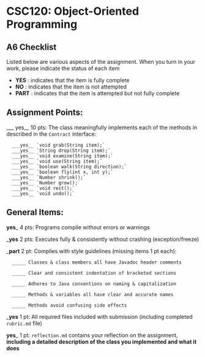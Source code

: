 # CSC120: Object-Oriented Programming
## A6 Checklist

Listed below are various aspects of the assignment.  When you turn in your work, please indicate the status of each item

- **YES** : indicates that the item is fully complete
- **NO** : indicates that the item is not attempted
- **PART** : indicates that the item is attempted but not fully complete


## Assignment Points:

___   yes__ 10 pts: The class meaningfully implements each of the methods in described in the `Contract` interface:

      ___yes__ `void grab(String item);`
      ___yes__ `String drop(String item);`
      ___yes__ `void examine(String item);`
      ___yes__ `void use(String item);`
      ___yes__ `boolean walk(String direction);`
      ___yes__ `boolean fly(int x, int y);`
      ___yes__ `Number shrink();`
      ___yes__ `Number grow();`
      ___yes__ `void rest();`
      ___yes__ `void undo();`


## General Items:

__yes___ 4 pts: Programs compile without errors or warnings

___yes__ 2 pts: Executes fully & consistently without crashing (exception/freeze)

___part__ 2 pt: Complies with style guidelines (missing items 1 pt each):

      _____ Classes & class members all have Javadoc header comments

      _____ Clear and consistent indentation of bracketed sections

      _____ Adheres to Java conventions on naming & capitalization

      _____ Methods & variables all have clear and accurate names

      _____ Methods avoid confusing side effects

___yes__ 1 pt: All required files included with submission (including completed `rubric.md` file)

__yes___ 1 pt: `reflection.md` contains your reflection on the assignment, **including a detailed description of the class you implemented and what it does**
